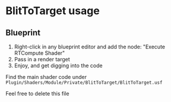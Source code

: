 # BlitToTarget usage

## Blueprint

1. Right-click in any blueprint editor and add the node: "Execute RTCompute Shader"
2. Pass in a render target
3. Enjoy, and get digging into the code

Find the main shader code under `Plugin/Shaders/Module/Private/BlitToTarget/BlitToTarget.usf`

Feel free to delete this file
